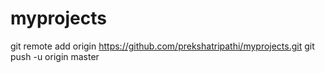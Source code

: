 # myprojects
git remote add origin https://github.com/prekshatripathi/myprojects.git
git push -u origin master
